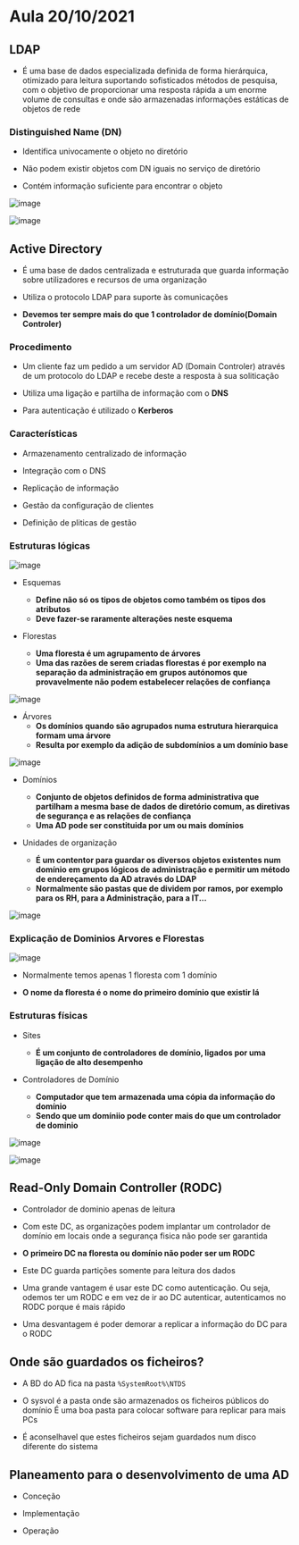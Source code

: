 # Aula 20/10/2021

## LDAP

- É uma base de dados especializada definida de forma hierárquica, otimizado para leitura suportando sofisticados métodos de pesquisa, com o objetivo de proporcionar uma resposta rápida a um enorme volume de consultas e onde são armazenadas informações estáticas de objetos de rede

### Distinguished Name (DN)

- Identifica univocamente o objeto no diretório

- Não podem existir objetos com DN iguais no serviço de diretório

- Contém informação suficiente para encontrar o objeto

![image](https://user-images.githubusercontent.com/12052283/138733637-b2a2bcb7-408a-4ce4-8fd4-9701e16b1365.png)

![image](https://user-images.githubusercontent.com/12052283/138733680-76e2f4c7-bd61-4241-a038-339f49fecd83.png)

## Active Directory

- É uma base de dados centralizada e estruturada que guarda informação sobre utilizadores e recursos de uma organização

- Utiliza o protocolo LDAP para suporte às comunicações

- **Devemos ter sempre mais do que 1 controlador de domínio(Domain Controler)**

### Procedimento

- Um cliente faz um pedido a um servidor AD (Domain Controler) através de um protocolo do LDAP e recebe deste a resposta à sua soliticação

- Utiliza uma ligação e partilha de informação com o **DNS**

- Para autenticação é utilizado o **Kerberos**

### Características

- Armazenamento centralizado de informação

- Integração com o DNS

- Replicação de informação

- Gestão da configuração de clientes

- Definição de pliticas de gestão

### Estruturas lógicas

![image](https://user-images.githubusercontent.com/12052283/138735661-119addc2-bd0a-4ed6-bc46-a8251a214e9d.png)


- Esquemas
  - **Define não só os tipos de objetos como também os tipos dos atributos**
  - **Deve fazer-se raramente alterações neste esquema**

- Florestas
  - **Uma floresta é um agrupamento de árvores**
  - **Uma das razões de serem criadas florestas é por exemplo na separação da administração em grupos autónomos que provavelmente não podem estabelecer relações de confiança**

![image](https://user-images.githubusercontent.com/12052283/138735483-464e497c-d819-4ae3-a2d0-10028984f9c4.png)

- Árvores
  - **Os domínios quando são agrupados numa estrutura hierarquica formam uma árvore**
  - **Resulta por exemplo da adição de subdomínios a um domínio base**
  
![image](https://user-images.githubusercontent.com/12052283/138735398-3a0bed64-d46a-426e-991e-71dd71db4240.png)

- Domínios
  - **Conjunto de objetos definidos de forma administrativa que partilham a mesma base de dados de diretório comum, as diretivas de segurança e as relações de confiança**
  - **Uma AD pode ser constituida por um ou mais domínios**

- Unidades de organização
  - **É um contentor para guardar os diversos objetos existentes num domínio em grupos lógicos de administração e permitir um método de endereçamento da AD através do LDAP**
  - **Normalmente são pastas que de dividem por ramos, por exemplo para os RH, para a Administração, para a IT...**

![image](https://user-images.githubusercontent.com/12052283/138736384-78f59960-ca13-48c8-a7dc-adec0efabf0b.png)


### Explicação de Dominios Arvores e Florestas

![image](https://img.portalgsti.com.br/hfz-gs6tBAYyklrAQQZsrsntkbk=/480x250/https://www.portalgsti.com.br/media/uploads/article/526/2017/08/28/floresta-arvore-e-dominio_rZAFf6V.png)

- Normalmente temos apenas 1 floresta com 1 domínio

- **O nome da floresta é o nome do primeiro domínio que existir lá**

### Estruturas físicas

- Sites
  - **É um conjunto de controladores de domínio, ligados por uma ligação de alto desempenho**

- Controladores de Domínio
  - **Computador que tem armazenada uma cópia da informação do domínio**
  - **Sendo que um domíniio pode conter mais do que um controlador de dominio**

![image](https://user-images.githubusercontent.com/12052283/138736709-97a950f4-c8d9-4652-8bf7-bf0b4476f9dc.png)

![image](https://user-images.githubusercontent.com/12052283/138736736-62199f65-6eca-4a05-bc4f-5c29e51e49df.png)

## Read-Only Domain Controller (RODC)

- Controlador de dominio apenas de leitura

- Com este DC, as organizações podem implantar um controlador de domínio em locais onde a segurança fisica não pode ser garantida

- **O primeiro DC na floresta ou domínio não poder ser um RODC**

- Este DC guarda partições somente para leitura dos dados

- Uma grande vantagem é usar este DC como autenticação. Ou seja, odemos ter um RODC e em vez de ir ao DC autenticar, autenticamos no RODC porque é mais rápido

- Uma desvantagem é poder demorar a replicar a informação do DC para o RODC

## Onde são guardados os ficheiros?

- A BD do AD fica na pasta `%SystemRoot%\NTDS`

- O sysvol é a pasta onde são armazenados os ficheiros públicos do domínio
  É uma boa pasta para colocar software para replicar para mais PCs

- É aconselhavel que estes ficheiros sejam guardados num disco diferente do sistema


## Planeamento para o desenvolvimento de uma AD

- Conceção

- Implementação

- Operação
